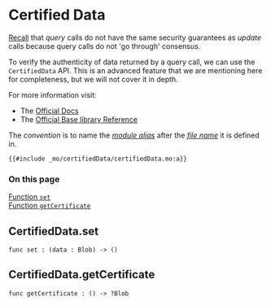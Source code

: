 # Certified Data

[Recall](/internet-computer-programming-concepts/actors.html#public-shared-functions-in-actors) that _query_ calls do not have the same security guarantees as _update_ calls because query calls do not 'go through' consensus.

To verify the authenticity of data returned by a query call, we can use the `CertifiedData` API. This is an advanced feature that we are mentioning here for completeness, but we will not cover it in depth.

For more information visit:

- The [Official Docs](https://internetcomputer.org/how-it-works/response-certification/)
- The [Official Base library Reference](https://internetcomputer.org/docs/current/motoko/main/base/CertifiedData)

The _convention_ is to name the [_module alias_](/common-programming-concepts/modules.html#type-imports-and-renaming) after the [_file name_](/common-programming-concepts/modules.html#type-imports-and-renaming) it is defined in.

```motoko
{{#include _mo/certifiedData/certifiedData.mo:a}}
```

### On this page

[Function `set`](#certifieddataset)  
[Function `getCertificate`](#certifieddatagetcertificate)

## CertifiedData.set

```motoko
func set : (data : Blob) -> ()
```

## CertifiedData.getCertificate

```motoko
func getCertificate : () -> ?Blob
```
